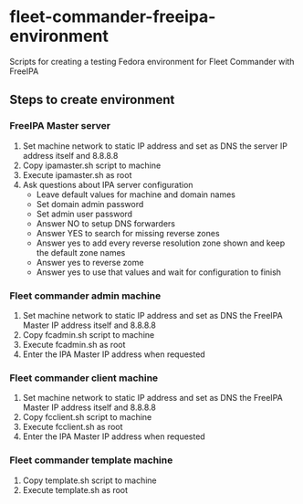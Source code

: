 # fleet-commander-freeipa-environment
Scripts for creating a testing Fedora environment for Fleet Commander with FreeIPA

## Steps to create environment

### FreeIPA Master server
1. Set machine network to static IP address and set as DNS the server IP address itself and 8.8.8.8
2. Copy ipamaster.sh script to machine
3. Execute ipamaster.sh as root
4. Ask questions about IPA server configuration
    * Leave default values for machine and domain names
    * Set domain admin password
    * Set admin user password
    * Answer NO to setup DNS forwarders
    * Answer YES to search for missing reverse zones
    * Answer yes to add every reverse resolution zone shown and keep the default zone names
    * Answer yes to reverse zome
    * Answer yes to use that values and wait for configuration to finish
  
### Fleet commander admin machine
1. Set machine network to static IP address and set as DNS the FreeIPA Master IP address itself and 8.8.8.8
2. Copy fcadmin.sh script to machine
3. Execute fcadmin.sh as root
4. Enter the IPA Master IP address when requested

### Fleet commander client machine
1. Set machine network to static IP address and set as DNS the FreeIPA Master IP address itself and 8.8.8.8
2. Copy fcclient.sh script to machine
3. Execute fcclient.sh as root
4. Enter the IPA Master IP address when requested

### Fleet commander template machine
1. Copy template.sh script to machine
2. Execute template.sh as root


